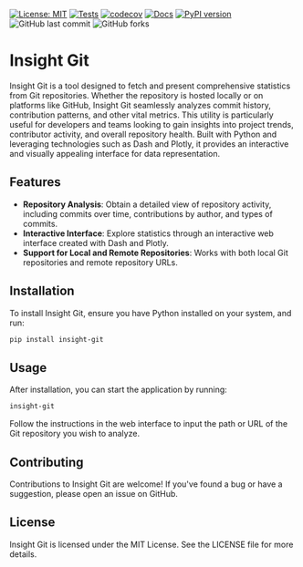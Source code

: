 [![License: MIT](https://img.shields.io/badge/License-MIT-yellow.svg)](https://opensource.org/licenses/MIT)
[![Tests](https://github.com/andrecosta99/insight-git/actions/workflows/test.yml/badge.svg?branch=main)](https://github.com/andrecosta99/insight-git/actions/workflows/test.yml)
[![codecov](https://codecov.io/gh/andrecosta99/insight-git/branch/main/graph/badge.svg)](https://codecov.io/gh/andrecosta99/insight-git)
[![Docs](https://img.shields.io/badge/docs-click%20here-blue.svg)](https://andrecosta99.github.io/insight-git/)
[![PyPI version](https://badge.fury.io/py/insight-git.svg)](https://badge.fury.io/py/insight-git)
![GitHub last commit](https://img.shields.io/github/last-commit/andrecosta99/insight-git)
![GitHub forks](https://img.shields.io/github/forks/andrecosta99/insight-git)


# Insight Git

Insight Git is a tool designed to fetch and present comprehensive statistics from Git repositories. Whether the repository is hosted locally or on platforms like GitHub, Insight Git seamlessly analyzes commit history, contribution patterns, and other vital metrics. This utility is particularly useful for developers and teams looking to gain insights into project trends, contributor activity, and overall repository health. Built with Python and leveraging technologies such as Dash and Plotly, it provides an interactive and visually appealing interface for data representation.

## Features

- **Repository Analysis**: Obtain a detailed view of repository activity, including commits over time, contributions by author, and types of commits.
- **Interactive Interface**: Explore statistics through an interactive web interface created with Dash and Plotly.
- **Support for Local and Remote Repositories**: Works with both local Git repositories and remote repository URLs.

## Installation

To install Insight Git, ensure you have Python installed on your system, and run:

```bash
pip install insight-git
```

## Usage
After installation, you can start the application by running:

```bash
insight-git
```
Follow the instructions in the web interface to input the path or URL of the Git repository you wish to analyze.

## Contributing
Contributions to Insight Git are welcome! If you've found a bug or have a suggestion, please open an issue on GitHub.

## License
Insight Git is licensed under the MIT License. See the LICENSE file for more details.

